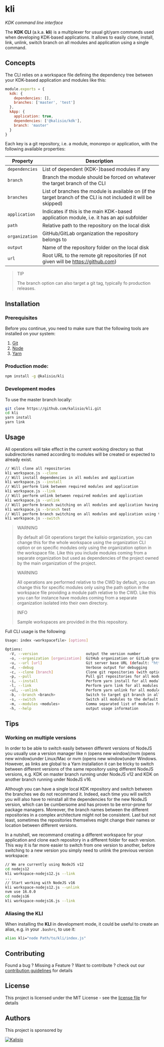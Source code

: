 # kli

_KDK command line interface_


The **KDK CLI** (a.k.a. **kli**) is a multiplexer for usual git/yarn commands used when developing KDK-based applications. It allows to easily clone, install, link, unlink, switch branch on all modules and application using a single command.

## Concepts
The CLI relies on a workspace file defining the dependency tree between your KDK-based application and modules like this:

```js
module.exports = {
  kdk: {
    dependencies: [],
    branches: ['master', 'test']
  },
  kApp: {
    application: true,
    dependencies: ['@kalisio/kdk'],
    branch: 'master'
  }
}
```

Each key is a git repository, i.e. a module, monorepo or application, with the following available properties:

| Property | Description |
|---|---|
| `dependencies` | List of dependent (KDK-)based modules if any
| `branch` | Branch the module should be forced on whatever the target branch of the CLI
| `branches` | List of branches the module is available on (if the target branch of the CLI is not included it will be skipped)
| `application` | Indicates if this is the main KDK-based application module, i.e. it has an api subfolder
| `path` | Relative path to the repository on the local disk
| `organization` | GitHub/GitLab organization the repository belongs to
| `output` | Name of the repository folder on the local disk
| `url` | Root URL to the remote git repositories (if not given will be https://github.com)

> TIP
> 
> The branch option can also target a git tag, typically fo production releases.

## Installation

### Prerequisites

Before you continue, you need to make sure that the following tools are installed on your system:

1. [Git](https://git-scm.com/book/en/v2/Getting-Started-Installing-Git)
2. [Node](https://nodejs.org/en/download)
3. [Yarn](https://classic.yarnpkg.com/lang/en/docs/install/#debian-stable)
 
### Production mode:

```bash
npm install -g @kalisio/kli
```

### Development modes

To use the master branch locally:

```bash
git clone https://github.com/kalisio/kli.git
cd kli
yarn install
yarn link
```

## Usage 

All operations will take effect in the current working directory so that subdirectories named according to modules will be created or expected to already exist.

```bash
// Will clone all repositories
kli workspace.js --clone
// Will install dependencies in all modules and application
kli workspace.js --install
// Will perform link between required modules and application
kli workspace.js --link
// Will perform unlink between required modules and application
kli workspace.js --unlink
// Will perform branch switching on all modules and application having the given target branch
kli workspace.js --branch test
// Will perform branch switching on all modules and application using the specified branch in workspace
kli workspace.js --switch
```

> WARNING
>
> By default all Git operations target the kalisio organization, you can change this for the whole workspace using the organization CLI option or on specific modules only using the organization option in the workspace file. Like this you include modules coming from a separate organization but used as dependencies of the project owned by the main organization of the project.

> WARNING
> 
> All operations are performed relative to the CWD by default, you can change this for specific modules only using the path option in the workspace file providing a module path relative to the CWD. Like this you can for instance have modules coming from a separate organization isolated into their own directory.

> INFO
>
> Sample workspaces are provided in the this repository.

Full CLI usage is the following:

```bash
Usage: index <workspacefile> [options]

Options:
  -V, --version                      output the version number
  -o, --organization [organization]  GitHub organization or GitLab group owing the project (default: "kalisio")
  -u, --url [url]                    Git server base URL (default: "https://github.com")
  -d, --debug                        Verbose output for debugging
  -c, --clone [branch]               Clone git repositories (with optional target branch) for all modules
  -p, --pull                         Pull git repositories for all modules
  -i, --install                      Perform yarn install for all modules
  -l, --link                         Perform yarn link for all modules
  -ul, --unlink                      Perform yarn unlink for all modules
  -b, --branch <branch>              Switch to target git branch in all modules where it does exist
  -s, --switch                       Switch all modules to the default git branch specified in workspace (if any)
  -m, --modules <modules>            Comma separated list of modules from the workspace to apply command on
  -h, --help                         output usage information
```

## Tips

### Working on multiple versions

In order to be able to switch easily between different versions of NodeJS you usually use a version manager like n (opens new window)/nvm (opens new window)under Linux/Mac or nvm (opens new window)under Windows. However, as links are global to a Yarn installation it can be tricky to switch between different versions of the same repository using different NodeJS versions, e.g. KDK on master branch running under NodeJS v12 and KDK on another branch running under NodeJS v16.

Although you can have a single local KDK repository and switch between the branches we do not recommand it. Indeed, each time you will switch you will also have to reinstall all the dependencies for the new NodeJS version, which can be cumbersome and has proven to be error-prone for package managers. Moreover, the branch names between the different repositories in a complex architecture might not be consistent. Last but not least, sometimes the repositories themselves might change their names or location between different versions.

In a nutshell, we recommand creating a different workspace for your application and clone each repository in a different folder for each version. This way it is far more easier to switch from one version to another, before switching to a new version you simply need to unlink the previous version workspace:

```bash
// We are currently using NodeJS v12
cd nodejs12
kli workspace-nodejs12.js --link
...
// Start working with NodeJS v16
kli workspace-nodejs12.js --unlink
nvm use 16.0.0
cd nodejs16
kli workspace-nodejs16.js --link
```
### Aliasing the KLI

When installing the **KLI** in development mode, it could be useful to create an alias, e.g. in your `.bashrc`,  to use it:

```bash
alias kli="node Path/to/kli/index.js"
```

## Contributing

Found a bug ? Missing a Feature ? Want to contribute ? check out our [contribution guidelines](https://kalisio.github.io/kdk/about/roadmap.html#contributing) for details

## License

This project is licensed under the MIT License - see the [license file](./LICENSE) for details

## Authors

This project is sponsored by 

[![Kalisio](https://s3.eu-central-1.amazonaws.com/kalisioscope/kalisio/kalisio-logo-black-256x84.png)](https://kalisio.com)

